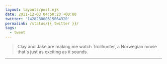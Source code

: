 ```yaml
---
layout: layouts/post.njk
date: 2011-12-03 04:50:23 +00:00
twitter: '142828000315064320'
permalink: /status/{{ twitter }}/
tags: 
  - tweet
---
```


> Clay and Jake are making me watch Trollhunter, a Norwegian movie that's just as exciting as it sounds.

---
